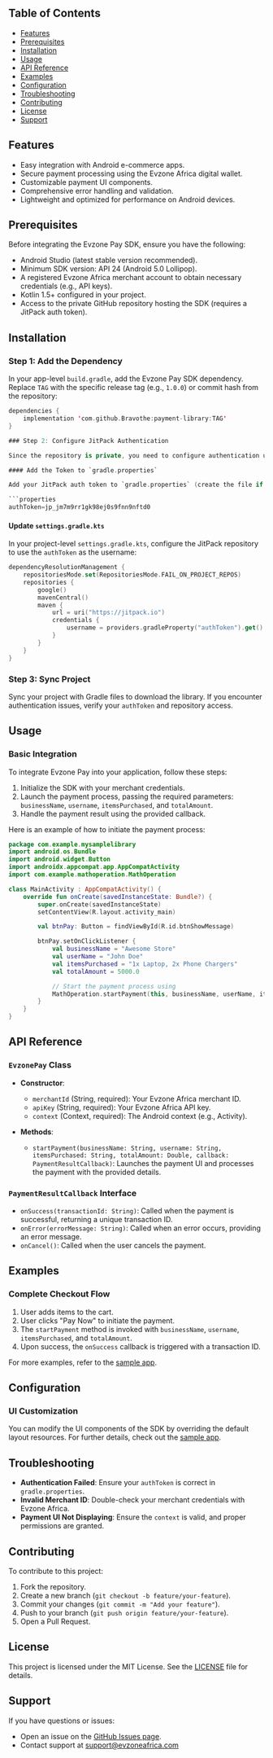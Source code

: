 
## Table of Contents

- [Features](#features)
- [Prerequisites](#prerequisites)
- [Installation](#installation)
- [Usage](#usage)
- [API Reference](#api-reference)
- [Examples](#examples)
- [Configuration](#configuration)
- [Troubleshooting](#troubleshooting)
- [Contributing](#contributing)
- [License](#license)
- [Support](#support)

## Features

- Easy integration with Android e-commerce apps.
- Secure payment processing using the Evzone Africa digital wallet.
- Customizable payment UI components.
- Comprehensive error handling and validation.
- Lightweight and optimized for performance on Android devices.

## Prerequisites

Before integrating the Evzone Pay SDK, ensure you have the following:

- Android Studio (latest stable version recommended).
- Minimum SDK version: API 24 (Android 5.0 Lollipop).
- A registered Evzone Africa merchant account to obtain necessary credentials (e.g., API keys).
- Kotlin 1.5+ configured in your project.
- Access to the private GitHub repository hosting the SDK (requires a JitPack auth token).

## Installation

### Step 1: Add the Dependency

In your app-level `build.gradle`, add the Evzone Pay SDK dependency. Replace `TAG` with the specific release tag (e.g., `1.0.0`) or commit hash from the repository:

```kotlin
dependencies {
    implementation 'com.github.Bravothe:payment-library:TAG'
}

### Step 2: Configure JitPack Authentication

Since the repository is private, you need to configure authentication using a JitPack auth token.

#### Add the Token to `gradle.properties`

Add your JitPack auth token to `gradle.properties` (create the file if it doesn’t exist):

```properties
authToken=jp_jm7m9rr1gk98ej0s9fnn9nftd0
```

#### Update `settings.gradle.kts`

In your project-level `settings.gradle.kts`, configure the JitPack repository to use the `authToken` as the username:

```kotlin
dependencyResolutionManagement {
    repositoriesMode.set(RepositoriesMode.FAIL_ON_PROJECT_REPOS)
    repositories {
        google()
        mavenCentral()
        maven {
            url = uri("https://jitpack.io")
            credentials {
                username = providers.gradleProperty("authToken").get()
            }
        }
    }
}
```

### Step 3: Sync Project

Sync your project with Gradle files to download the library. If you encounter authentication issues, verify your `authToken` and repository access.

## Usage

### Basic Integration

To integrate Evzone Pay into your application, follow these steps:

1. Initialize the SDK with your merchant credentials.
2. Launch the payment process, passing the required parameters: `businessName`, `username`, `itemsPurchased`, and `totalAmount`.
3. Handle the payment result using the provided callback.

Here is an example of how to initiate the payment process:

```kotlin
package com.example.mysamplelibrary
import android.os.Bundle
import android.widget.Button
import androidx.appcompat.app.AppCompatActivity
import com.example.mathoperation.MathOperation

class MainActivity : AppCompatActivity() {
    override fun onCreate(savedInstanceState: Bundle?) {
        super.onCreate(savedInstanceState)
        setContentView(R.layout.activity_main)

        val btnPay: Button = findViewById(R.id.btnShowMessage)

        btnPay.setOnClickListener {
            val businessName = "Awesome Store"
            val userName = "John Doe"
            val itemsPurchased = "1x Laptop, 2x Phone Chargers"
            val totalAmount = 5000.0

            // Start the payment process using
            MathOperation.startPayment(this, businessName, userName, itemsPurchased, totalAmount)
        }
    }
}

```

## API Reference

### `EvzonePay` Class

- **Constructor**:
  - `merchantId` (String, required): Your Evzone Africa merchant ID.
  - `apiKey` (String, required): Your Evzone Africa API key.
  - `context` (Context, required): The Android context (e.g., Activity).

- **Methods**:
  - `startPayment(businessName: String, username: String, itemsPurchased: String, totalAmount: Double, callback: PaymentResultCallback)`: Launches the payment UI and processes the payment with the provided details.

### `PaymentResultCallback` Interface

- `onSuccess(transactionId: String)`: Called when the payment is successful, returning a unique transaction ID.
- `onError(errorMessage: String)`: Called when an error occurs, providing an error message.
- `onCancel()`: Called when the user cancels the payment.

## Examples

### Complete Checkout Flow

1. User adds items to the cart.
2. User clicks "Pay Now" to initiate the payment.
3. The `startPayment` method is invoked with `businessName`, `username`, `itemsPurchased`, and `totalAmount`.
4. Upon success, the `onSuccess` callback is triggered with a transaction ID.

For more examples, refer to the [sample app](https://github.com/Bravothe/payment-library/tree/main/sample).

## Configuration

### UI Customization

You can modify the UI components of the SDK by overriding the default layout resources. For further details, check out the [sample app](https://github.com/Bravothe/payment-library/tree/main/sample).

## Troubleshooting

- **Authentication Failed**: Ensure your `authToken` is correct in `gradle.properties`.
- **Invalid Merchant ID**: Double-check your merchant credentials with Evzone Africa.
- **Payment UI Not Displaying**: Ensure the `context` is valid, and proper permissions are granted.

## Contributing

To contribute to this project:

1. Fork the repository.
2. Create a new branch (`git checkout -b feature/your-feature`).
3. Commit your changes (`git commit -m "Add your feature"`).
4. Push to your branch (`git push origin feature/your-feature`).
5. Open a Pull Request.

## License

This project is licensed under the MIT License. See the [LICENSE](LICENSE) file for details.

## Support

If you have questions or issues:

- Open an issue on the [GitHub Issues page](https://github.com/Bravothe/payment-library/issues).
- Contact support at support@evzoneafrica.com
